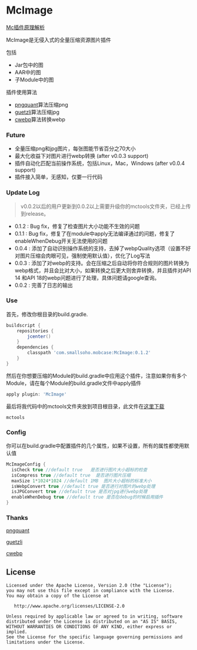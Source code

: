 # McImage

[Mc插件原理解析](http://smallsoho.com/android/2017/04/07/McImage%E6%8F%92%E4%BB%B6%E8%A7%A3%E6%9E%90/)

McImage是无侵入式的全量压缩资源图片插件

包括

- Jar包中的图
- AAR中的图
- 子Module中的图

插件使用算法

- [pngquant](https://github.com/pornel/pngquant)算法压缩png
- [guetzli](https://github.com/google/guetzli)算法压缩jpg
- [cwebp](https://developers.google.com/speed/webp/)算法转换webp

### Future

- 全量压缩png和jpg图片，每张图能节省百分之70大小
- 最大化收益下对图片进行webp转换 (after v0.0.3 support)
- 插件自动化匹配当前操作系统，包括Linux，Mac，Windows (after v0.0.4 support)
- 插件接入简单，无感知，仅要一行代码

### Update Log

> v0.0.2以后的用户更新到0.0.2以上需要升级你的mctools文件夹，已经上传到release。

- 0.1.2 : Bug fix，修复了检查图片大小功能不生效的问题
- 0.1.1 : Bug fix，修复了在module中apply无法编译通过的问题，修复了enableWhenDebug开关无法使用的问题
- 0.0.4 : 添加了自动识别操作系统的支持，去掉了webpQuality选项（设置不好对图片压缩会肉眼可见，强制使用默认值），优化了Log写法
- 0.0.3 : 添加了对webp的支持。会在压缩之后自动将你符合规则的图片转换为webp格式，并且会比对大小，如果转换之后更大则舍弃转换，并且插件对API 14 和API 18的webp问题进行了处理，具体问题请google查询。
- 0.0.2 : 完善了日志的输出

### Use

首先，修改你根目录的build.gradle.

```groovy
buildscript {
    repositories {
        jcenter()
    }
    dependencies {
        classpath 'com.smallsoho.mobcase:McImage:0.1.2'
    }
}
```

然后在你想要压缩的Module的build.gradle中应用这个插件，注意如果你有多个Module，请在每个Module的build.gradle文件中apply插件

```groovy
apply plugin: 'McImage'
```

最后将我代码中的mctools文件夹放到项目根目录，此文件在[这里下载](https://github.com/Mobcase/McImage/releases)

```
mctools
```

### Config

你可以在build.gradle中配置插件的几个属性，如果不设置，所有的属性都使用默认值

```groovy
McImageConfig {
  isCheck true //default true   是否进行图片大小超标的检查
  isCompress true //default true  是否进行图片压缩
  maxSize 1*1024*1024 //default 1MB  图片大小超标的标准大小
  isWebpConvert true //default true 是否进行对图片的webp处理
  isJPGConvert true //default true 是否对jpg进行webp处理
  enableWhenDebug true //default true 是否在debug的时候启用插件
}
```

### Thanks

[pngquant](https://github.com/pornel/pngquant)

[guetzli](https://github.com/google/guetzli)

[cwebp](https://developers.google.com/speed/webp/)

License
-------

    Licensed under the Apache License, Version 2.0 (the "License");
    you may not use this file except in compliance with the License.
    You may obtain a copy of the License at

       http://www.apache.org/licenses/LICENSE-2.0

    Unless required by applicable law or agreed to in writing, software
    distributed under the License is distributed on an "AS IS" BASIS,
    WITHOUT WARRANTIES OR CONDITIONS OF ANY KIND, either express or implied.
    See the License for the specific language governing permissions and
    limitations under the License.
